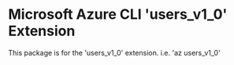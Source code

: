Microsoft Azure CLI 'users_v1_0' Extension
==========================================

This package is for the 'users_v1_0' extension.
i.e. 'az users_v1_0'
